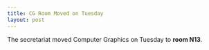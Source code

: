 ```yaml
---
title: CG Room Moved on Tuesday
layout: post
---
```


The secretariat moved Computer Graphics on Tuesday to <strong>room N13</strong>.

